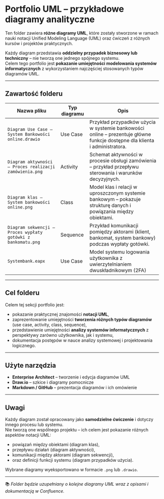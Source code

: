 #  Portfolio UML – przykładowe diagramy analityczne

Ten folder zawiera **różne diagramy UML**, które zostały stworzone w ramach nauki notacji Unified Modeling Language (UML) oraz ćwiczeń z różnych kursów i projektów praktycznych.  

Każdy diagram przedstawia **oddzielny przypadek biznesowy lub techniczny** – nie tworzą one jednego spójnego systemu.  
Celem tego portfolio jest **pokazanie umiejętności modelowania systemów informatycznych** z wykorzystaniem najczęściej stosowanych typów diagramów UML.

---

##  Zawartość folderu

| Nazwa pliku | Typ diagramu | Opis |
|--------------|---------------|------|
| `Diagram Use Case – System Bankowości online.drawio` | Use Case | Przykład przypadków użycia w systemie bankowości online – prezentuje główne funkcje dostępne dla klienta i administratora. |
| `Diagram aktywności – Proces realizacji zamówienia.png` | Activity | Schemat aktywności w procesie obsługi zamówienia – przykład przepływu sterowania i warunków decyzyjnych. |
| `Diagram klas – System bankowości online.png` | Class | Model klas i relacji w uproszczonym systemie bankowym – pokazuje strukturę danych i powiązania między obiektami. |
| `Diagram sekwencji – Proces wypłaty gotówki z bankomatu.png` | Sequence | Przykład komunikacji pomiędzy aktorami (klient, bankomat, system bankowy) podczas wypłaty gotówki. |
| `Systembank.eapx` | Use Case | Model systemu logowania użytkownika z uwierzytelnianiem dwuskładnikowym (2FA) |
---

##  Cel folderu

Celem tej sekcji portfolio jest:
- pokazanie praktycznej znajomości **notacji UML**,  
- zaprezentowanie umiejętności **tworzenia różnych typów diagramów** (use case, activity, class, sequence),  
- przedstawienie umiejętności **analizy systemów informatycznych** z perspektywy zarówno użytkownika, jak i systemu,  
- dokumentacja postępów w nauce analizy systemowej i projektowania logicznego.

---

##  Użyte narzędzia

- **Enterprise Architect** – tworzenie i edycja diagramów UML  
- **Draw.io** – szkice i diagramy pomocnicze  
- **Markdown / GitHub** – prezentacja diagramów i ich omówienie

---

##  Uwagi

Każdy diagram został opracowany jako **samodzielne ćwiczenie** i dotyczy innego procesu lub systemu.  
Nie tworzą one wspólnego projektu – ich celem jest pokazanie różnych aspektów notacji UML:  
- powiązań między obiektami (diagram klas),  
- przepływu działań (diagram aktywności),  
- komunikacji między aktorami (diagram sekwencji),  
- oraz definicji funkcji systemu (diagram przypadków użycia).

Wybrane diagramy wyeksportowano w formacie `.png` lub `.drawio`.

---

📚 *Folder będzie uzupełniany o kolejne diagramy UML wraz z opisami i dokumentacją w Confluence.*
